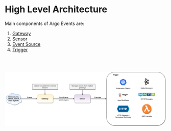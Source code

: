 # High Level Architecture

Main components of Argo Events are:

1. [Gateway](https://argoproj.github.io/argo-events/concepts/gateway/)
2. [Sensor](https://argoproj.github.io/argo-events/concepts/sensor/)
3. [Event Source](https://argoproj.github.io/argo-events/concepts/event_source/)
4. [Trigger](https://argoproj.github.io/argo-events/concepts/trigger/)

<br/>
<br/>

<p align="center">
  <img src="https://github.com/argoproj/argo-events/blob/master/docs/assets/high-level-architecture.png?raw=true" alt="High Level Architecture"/>
</p>

<br/>

